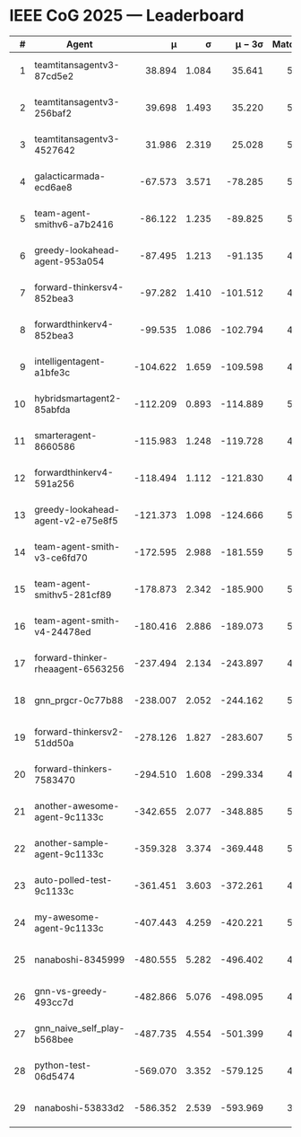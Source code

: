 # IEEE CoG 2025 — Leaderboard

| # | Agent | μ | σ | μ − 3σ | Matches | Updated |
|---:|---|---:|---:|---:|---:|---|
| 1 | teamtitansagentv3-87cd5e2 | 38.894 | 1.084 | 35.641 | 5512 | 2025-08-19 05:21 |
| 2 | teamtitansagentv3-256baf2 | 39.698 | 1.493 | 35.220 | 5672 | 2025-08-19 05:21 |
| 3 | teamtitansagentv3-4527642 | 31.986 | 2.319 | 25.028 | 5340 | 2025-08-19 05:21 |
| 4 | galacticarmada-ecd6ae8 | -67.573 | 3.571 | -78.285 | 5220 | 2025-08-19 05:21 |
| 5 | team-agent-smithv6-a7b2416 | -86.122 | 1.235 | -89.825 | 5320 | 2025-08-19 05:21 |
| 6 | greedy-lookahead-agent-953a054 | -87.495 | 1.213 | -91.135 | 4988 | 2025-08-19 05:21 |
| 7 | forward-thinkersv4-852bea3 | -97.282 | 1.410 | -101.512 | 4530 | 2025-08-19 05:21 |
| 8 | forwardthinkerv4-852bea3 | -99.535 | 1.086 | -102.794 | 4302 | 2025-08-19 05:21 |
| 9 | intelligentagent-a1bfe3c | -104.622 | 1.659 | -109.598 | 4254 | 2025-08-19 05:21 |
| 10 | hybridsmartagent2-85abfda | -112.209 | 0.893 | -114.889 | 5118 | 2025-08-19 05:21 |
| 11 | smarteragent-8660586 | -115.983 | 1.248 | -119.728 | 4565 | 2025-08-19 05:21 |
| 12 | forwardthinkerv4-591a256 | -118.494 | 1.112 | -121.830 | 4719 | 2025-08-19 05:21 |
| 13 | greedy-lookahead-agent-v2-e75e8f5 | -121.373 | 1.098 | -124.666 | 5368 | 2025-08-19 05:21 |
| 14 | team-agent-smith-v3-ce6fd70 | -172.595 | 2.988 | -181.559 | 5866 | 2025-08-19 05:21 |
| 15 | team-agent-smithv5-281cf89 | -178.873 | 2.342 | -185.900 | 5360 | 2025-08-19 05:21 |
| 16 | team-agent-smith-v4-24478ed | -180.416 | 2.886 | -189.073 | 5586 | 2025-08-19 05:21 |
| 17 | forward-thinker-rheaagent-6563256 | -237.494 | 2.134 | -243.897 | 4886 | 2025-08-19 05:21 |
| 18 | gnn_prgcr-0c77b88 | -238.007 | 2.052 | -244.162 | 5070 | 2025-08-19 05:21 |
| 19 | forward-thinkersv2-51dd50a | -278.126 | 1.827 | -283.607 | 5406 | 2025-08-19 05:21 |
| 20 | forward-thinkers-7583470 | -294.510 | 1.608 | -299.334 | 4820 | 2025-08-19 05:21 |
| 21 | another-awesome-agent-9c1133c | -342.655 | 2.077 | -348.885 | 5780 | 2025-08-19 05:21 |
| 22 | another-sample-agent-9c1133c | -359.328 | 3.374 | -369.448 | 5260 | 2025-08-19 05:21 |
| 23 | auto-polled-test-9c1133c | -361.451 | 3.603 | -372.261 | 4960 | 2025-08-19 05:21 |
| 24 | my-awesome-agent-9c1133c | -407.443 | 4.259 | -420.221 | 5640 | 2025-08-19 05:21 |
| 25 | nanaboshi-8345999 | -480.555 | 5.282 | -496.402 | 4560 | 2025-08-19 05:21 |
| 26 | gnn-vs-greedy-493cc7d | -482.866 | 5.076 | -498.095 | 4400 | 2025-08-19 05:21 |
| 27 | gnn_naive_self_play-b568bee | -487.735 | 4.554 | -501.399 | 4440 | 2025-08-19 05:21 |
| 28 | python-test-06d5474 | -569.070 | 3.352 | -579.125 | 4480 | 2025-08-19 05:21 |
| 29 | nanaboshi-53833d2 | -586.352 | 2.539 | -593.969 | 3970 | 2025-08-19 05:21 |
